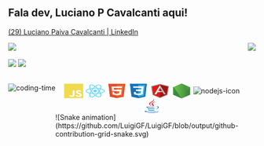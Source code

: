 ## Fala dev, Luciano P Cavalcanti aqui!

[(29) Luciano Paiva Cavalcanti | LinkedIn](https://www.linkedin.com/in/lucianocavalcanti/)

<div >
  <img height="180em" src="https://github-readme-stats.vercel.app/api?username=Cavalcantiexpresso&show_icons=true&theme=transparent&include_all_commits=true&count_private=true"/>
  <img align="right" height="180em" src="https://github-readme-stats.vercel.app/api/top-langs/?username=Cavalcantiexpresso&layout=compact&langs_count=16&theme=transparent"/>
</div>

<div> 
  <a href="https://www.youtube.com/channel/UCo9VYMAkWpibE86EIEI_n_g" target="_blank"></a>
  
  <a href = "mailto:lucianocavalcanti26@gmail.com"><img src="https://img.shields.io/badge/-Gmail-%23333?style=for-the-badge&logo=gmail&logoColor=white" target="_blank"></a>
  <a href="https://www.linkedin.com/in/lucianocavalcanti" target="_blank"><img src="https://img.shields.io/badge/-LinkedIn-%230077B5?style=for-the-badge&logo=linkedin&logoColor=white" target="_blank"></a>  

</div>
<di align="center">
<div style="display: inline_block; justify-content: space-between;"> <br>
  <img align="left"height="150" alt="coding-time" src="code.gif">
  <img align="center" height="30" width="40" alt="js-icon"  src="https://raw.githubusercontent.com/devicons/devicon/master/icons/javascript/javascript-plain.svg">
  <img align="center" height="30" width="40" alt="react-icon" src="https://raw.githubusercontent.com/devicons/devicon/master/icons/react/react-original.svg">
  <img align="center" height="30" width="40" alt="html-icon" src="https://raw.githubusercontent.com/devicons/devicon/master/icons/html5/html5-original.svg">
  <img align="center" height="30" width="40" alt="css-icon" src="https://raw.githubusercontent.com/devicons/devicon/master/icons/css3/css3-original.svg">
<img align="center" height="30" width="40" alt="angular-icon" src="https://raw.githubusercontent.com/devicons/devicon/master/icons/angularjs/angularjs-original.svg">

  <img align="center" height="30" width="40" alt="nodejs-icon" src="https://raw.githubusercontent.com/devicons/devicon/master/icons/nodejs/nodejs-original.svg">
  <img align="center" height="30" width="40" alt="nodejs-icon" src="https://raw.githubusercontent.com/jmnote/z-icons/master/svg/cpp.svg">
  
<img align="center" height="30" width="40" alt="java-icon" src="https://raw.githubusercontent.com/devicons/devicon/master/icons/java/java-original.svg">

</div>
</di>
![Snake animation](https://github.com/LuigiGF/LuigiGF/blob/output/github-contribution-grid-snake.svg)















